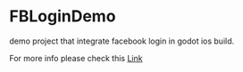 # FBLoginDemo
demo project that integrate facebook login in godot ios build.

For more info please check this [Link](https://github.com/atologist-pratik/FBLoginGodot)
